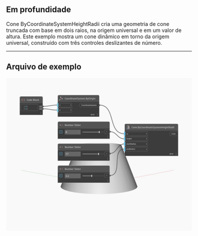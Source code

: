 ## Em profundidade
Cone ByCoordinateSystemHeightRadii cria uma geometria de cone truncada com base em dois raios, na origem universal e em um valor de altura. Este exemplo mostra um cone dinâmico em torno da origem universal, construído com três controles deslizantes de número.
___
## Arquivo de exemplo

![ByCoordinateSystemHeightRadii](./Autodesk.DesignScript.Geometry.Cone.ByCoordinateSystemHeightRadii_img.jpg)

